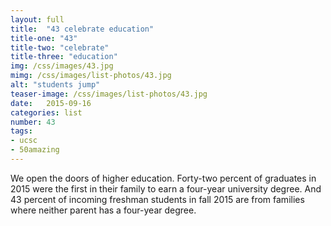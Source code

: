 ```yaml
---
layout: full
title:  "43 celebrate education"
title-one: "43"
title-two: "celebrate"
title-three: "education"
img: /css/images/43.jpg
mimg: /css/images/list-photos/43.jpg
alt: "students jump"
teaser-image: /css/images/list-photos/43.jpg
date:   2015-09-16
categories: list
number: 43
tags:
- ucsc
- 50amazing
---
```

We open the doors of higher education. Forty-two percent of graduates in 2015 were the first in their family to earn a four-year university degree. And 43 percent of incoming freshman students in fall 2015 are from families where neither parent has a four-year degree.
